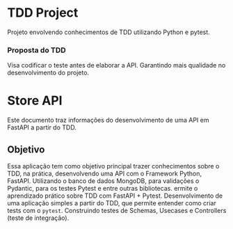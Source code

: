 # TDD Project

Projeto envolvendo conhecimentos de TDD utilizando Python e pytest.

### Proposta do TDD

Visa codificar o teste antes de elaborar a API. Garantindo mais qualidade no desenvolvimento do projeto.

# Store API
Este documento traz informações do desenvolvimento de uma API em FastAPI a partir do TDD.

## Objetivo
Essa aplicação tem como objetivo principal trazer conhecimentos sobre o TDD, na prática, desenvolvendo uma API com o Framework Python, FastAPI. Utilizando o banco de dados MongoDB, para validações o Pydantic, para os testes Pytest e entre outras bibliotecas.
ermite o aprendizado prático sobre TDD com FastAPI + Pytest. Desenvolvimento de uma aplicação simples a partir do TDD, que permite entender como criar tests com o `pytest`. Construindo testes de Schemas, Usecases e Controllers (teste de integração).